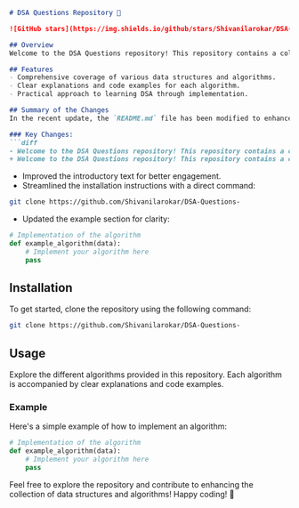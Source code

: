 ```markdown
# DSA Questions Repository 🤖

![GitHub stars](https://img.shields.io/github/stars/Shivanilarokar/DSA-Questions-) ![GitHub forks](https://img.shields.io/github/forks/Shivanilarokar/DSA-Questions-) ![GitHub issues](https://img.shields.io/github/issues/Shivanilarokar/DSA-Questions-)

## Overview
Welcome to the DSA Questions repository! This repository contains a collection of data structures and algorithms (DSA) designed to help you master coding interviews and improve your problem-solving skills. Each algorithm is accompanied by clear explanations and code examples to enhance your understanding.

## Features
- Comprehensive coverage of various data structures and algorithms.
- Clear explanations and code examples for each algorithm.
- Practical approach to learning DSA through implementation.

## Summary of the Changes
In the recent update, the `README.md` file has been modified to enhance clarity and provide a more engaging introduction to the repository.

### Key Changes:
```diff
- Welcome to the DSA Questions repository! This repository contains a collection of data structure and algorithm questions designed to help you master coding interviews and improve your problem-solving skills.
+ Welcome to the DSA Questions repository! This repository contains a collection of data structures and algorithms (DSA) designed to help you master coding interviews and improve your problem-solving skills.
```

- Improved the introductory text for better engagement.
- Streamlined the installation instructions with a direct command:
```bash
git clone https://github.com/Shivanilarokar/DSA-Questions-
```

- Updated the example section for clarity:
```python
# Implementation of the algorithm
def example_algorithm(data):
    # Implement your algorithm here
    pass
```

## Installation
To get started, clone the repository using the following command:

```bash
git clone https://github.com/Shivanilarokar/DSA-Questions-
```

## Usage
Explore the different algorithms provided in this repository. Each algorithm is accompanied by clear explanations and code examples.

### Example
Here's a simple example of how to implement an algorithm:

```python
# Implementation of the algorithm
def example_algorithm(data):
    # Implement your algorithm here
    pass
```

Feel free to explore the repository and contribute to enhancing the collection of data structures and algorithms! Happy coding! 🎉
```